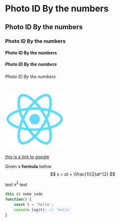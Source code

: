 # Photo ID By the numbers
## Photo ID By the numbers
### Photo ID By the numbers
#### Photo ID By the numbers
##### Photo ID By the numbers
###### Photo ID By the numbers

![](../media/logo192.png)

[this is a link to google](https://www.google.com)


Given a **formula** below
$$
s = ut + \\frac{1}{2}at^{2}
$$


test $x^2$ test


```javascript
this is some code
function() {
    const t = 'hello';
    console.log(t); // 'hello'
}
```
